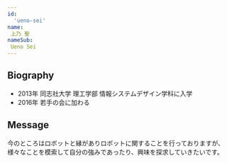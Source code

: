 ```yaml
---
id:
  'ueno-sei'
name:
 上乃 聖
nameSub:
 Ueno Sei
---
```


## Biography
- 2013年 同志社大学 理工学部 情報システムデザイン学科に入学
- 2016年 若手の会に加わる

## Message
今のところはロボットと縁がありロボットに関することを行っておりますが、様々なことを模索して自分の強みであったり、興味を探求していきたいです。
